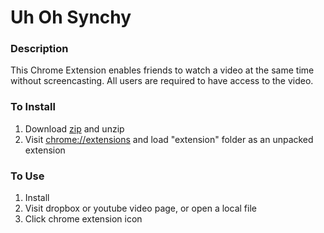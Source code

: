 # Uh Oh Synchy

### Description

This Chrome Extension enables friends to watch a video at the same time without screencasting.
All users are required to have access to the video.

### To Install

1. Download [zip](https://github.com/dcep93/uhohsynchy/releases/tag/v1.0.0) and unzip
2. Visit [chrome://extensions](chrome://extensions) and load "extension" folder as an unpacked extension

### To Use

1. Install
2. Visit dropbox or youtube video page, or open a local file
3. Click chrome extension icon
